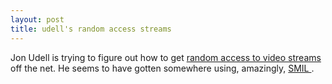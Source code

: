 ```yaml
---
layout: post
title: udell's random access streams 
---
```



Jon Udell is trying to figure out how to get <a href="http://weblog.infoworld.com/udell/2004/05/26.html#a1009">random access to video streams </a>off the net. He seems to have gotten somewhere using, amazingly, <a href="http://www.w3.org/AudioVideo/">SMIL </a>.
